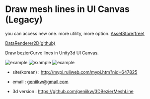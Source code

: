 # Draw mesh lines in UI Canvas (Legacy)

you can access new one. more utility, more option.
[AssetStore(free)](https://www.assetstore.unity3d.com/kr/#!/content/102377)

[DataRenderer2D(github)](https://github.com/geniikw/DataRenderer2D)

Draw bezierCurve lines in Unity3d UI Canvas.

![example](logoExample.gif)
![example](logoLaserShader.gif)
![example](polygon.png)

- site(korean) : http://mypi.ruliweb.com/mypi.htm?nid=647825
- email : geniikw@gmail.com

- 3d version : https://github.com/geniikw/3DBezierMeshLine

